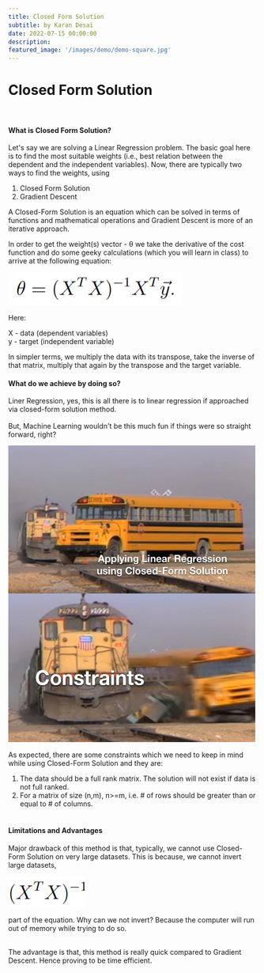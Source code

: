 ```yaml
---
title: Closed Form Solution 
subtitle: by Karan Desai
date: 2022-07-15 00:00:00
description: 
featured_image: '/images/demo/demo-square.jpg'
---
```


# Closed Form Solution
<br/>

#### What is Closed Form Solution?<br/>
Let's say we are solving a Linear Regression problem. The basic goal here is to find the most suitable weights (i.e., best relation between the dependent and the independent variables). Now, there are typically two ways to find the weights, using<br/>

1. Closed Form Solution
2. Gradient Descent
 
A Closed-Form Solution is an equation which can be solved in terms of functions and mathematical operations and Gradient Descent is more of an iterative approach.
    

In order to get the weight(s) vector - θ we take the derivative of the cost function and do some geeky calculations (which you will learn in class) to arrive at the following equation: <br/>

![image1](/images/Posts/Closed_Form_Solution/1.png)
<br/>
    
Here:
    
X - data (dependent variables)<br/>
y - target (independent variable)<br/>
    
    
In simpler terms, we multiply the data with its transpose, take the inverse of that matrix, multiply that again by the transpose and the target variable.
    
#### What do we achieve by doing so?
Liner Regression, yes, this is all there is to linear regression if approached via closed-form solution method. <br/><br/>
But, Machine Learning wouldn't be this much fun if things were so straight forward, right?

<img src="/images/Posts/Closed_Form_Solution/2.jpeg" width="500" height="600">

As expected, there are some constraints which we need to keep in mind while using Closed-Form Solution and they are:<br/>   

1. The data should be a full rank matrix. The solution will not exist if data is not full ranked.
2. For a matrix of size (n,m), n>=m, i.e. # of rows should be greater than or equal to # of columns.
<br/><br/>    

#### Limitations and Advantages    

Major drawback of this method is that, typically, we cannot use Closed-Form Solution on very large datasets. This is because, we cannot invert large datasets,

<img src="/images/Posts/Closed_Form_Solution/3.png">

part of the equation. Why can we not invert? Because the computer will run out of memory while trying to do so.
 
<br/>
The advantage is that, this method is really quick compared to Gradient Descent. Hence proving to be time efficient.